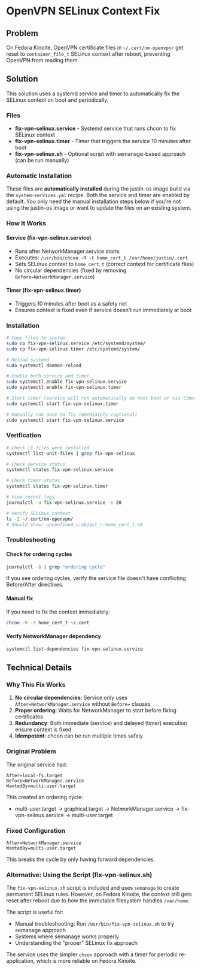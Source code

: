 # OpenVPN SELinux Context Fix

## Problem
On Fedora Kinoite, OpenVPN certificate files in `~/.cert/nm-openvpn/` get reset to `container_file_t` SELinux context after reboot, preventing OpenVPN from reading them.

## Solution
This solution uses a systemd service and timer to automatically fix the SELinux context on boot and periodically.

### Files
- **fix-vpn-selinux.service** - Systemd service that runs chcon to fix SELinux context
- **fix-vpn-selinux.timer** - Timer that triggers the service 10 minutes after boot
- **fix-vpn-selinux.sh** - Optional script with semanage-based approach (can be run manually)

### Automatic Installation
These files are **automatically installed** during the justin-os image build via the `system-services.yml` recipe. Both the service and timer are enabled by default. You only need the manual installation steps below if you're not using the justin-os image or want to update the files on an existing system.

### How It Works

#### Service (fix-vpn-selinux.service)
- Runs after NetworkManager.service starts
- Executes: `/usr/bin/chcon -R -t home_cert_t /var/home/justin/.cert`
- Sets SELinux context to `home_cert_t` (correct context for certificate files)
- No circular dependencies (fixed by removing `Before=NetworkManager.service`)

#### Timer (fix-vpn-selinux.timer)
- Triggers 10 minutes after boot as a safety net
- Ensures context is fixed even if service doesn't run immediately at boot

### Installation
```bash
# Copy files to system
sudo cp fix-vpn-selinux.service /etc/systemd/system/
sudo cp fix-vpn-selinux.timer /etc/systemd/system/

# Reload systemd
sudo systemctl daemon-reload

# Enable both service and timer
sudo systemctl enable fix-vpn-selinux.service
sudo systemctl enable fix-vpn-selinux.timer

# Start timer (service will run automatically on next boot or via timer)
sudo systemctl start fix-vpn-selinux.timer

# Manually run once to fix immediately (optional)
sudo systemctl start fix-vpn-selinux.service
```

### Verification
```bash
# Check if files were installed
systemctl list-unit-files | grep fix-vpn-selinux

# Check service status
systemctl status fix-vpn-selinux.service

# Check timer status
systemctl status fix-vpn-selinux.timer

# View recent logs
journalctl -u fix-vpn-selinux.service -n 20

# Verify SELinux context
ls -Z ~/.cert/nm-openvpn/
# Should show: unconfined_u:object_r:home_cert_t:s0
```

### Troubleshooting

#### Check for ordering cycles
```bash
journalctl -b | grep "ordering cycle"
```
If you see ordering cycles, verify the service file doesn't have conflicting Before/After directives.

#### Manual fix
If you need to fix the context immediately:
```bash
chcon -R -t home_cert_t ~/.cert
```

#### Verify NetworkManager dependency
```bash
systemctl list-dependencies fix-vpn-selinux.service
```

## Technical Details

### Why This Fix Works
1. **No circular dependencies**: Service only uses `After=NetworkManager.service` without `Before=` clauses
2. **Proper ordering**: Waits for NetworkManager to start before fixing certificates
3. **Redundancy**: Both immediate (service) and delayed (timer) execution ensure context is fixed
4. **Idempotent**: chcon can be run multiple times safely

### Original Problem
The original service had:
```
After=local-fs.target
Before=NetworkManager.service
WantedBy=multi-user.target
```

This created an ordering cycle:
- multi-user.target → graphical.target → NetworkManager.service → fix-vpn-selinux.service → multi-user.target

### Fixed Configuration
```
After=NetworkManager.service
WantedBy=multi-user.target
```

This breaks the cycle by only having forward dependencies.

### Alternative: Using the Script (fix-vpn-selinux.sh)
The `fix-vpn-selinux.sh` script is included and uses `semanage` to create permanent SELinux rules. However, on Fedora Kinoite, the context still gets reset after reboot due to how the immutable filesystem handles `/var/home`.

The script is useful for:
- Manual troubleshooting: Run `/usr/bin/fix-vpn-selinux.sh` to try semanage approach
- Systems where semanage works properly
- Understanding the "proper" SELinux fix approach

The service uses the simpler `chcon` approach with a timer for periodic re-application, which is more reliable on Fedora Kinoite.
